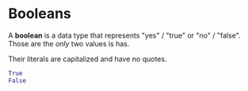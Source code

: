 # Booleans

A **boolean** is a data type that represents "yes" / "true" or "no" / "false".
Those are the _only_ two values is has.

Their literals are capitalized and have no quotes.

```py
True
False
```
